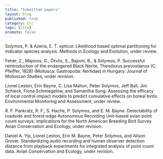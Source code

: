 ```yaml
---
title: "Submitted papers"
layout: blog
published: true
category: Etc
tags: [site]
promote: false
---
```


Solymos, P. & Azeria, E. T.
opticut: Likelihood based optimal partitioning for indicator species analysis.
Methods in Ecology and Evolution, under review.

Feh&eacute;r, Z., Majoros, G., &Ouml;tv&ouml;s, S., Bajomi, B., & S&oacute;lymos, P.
Successful reintroduction of the endangered Black Nerite,
Theodoxus prevostianus (C. Pfeiffer, 1828) (Mollusca: Gastropoda: Nertidae) in Hungary.
Journal of Molluscan Studies, under revision.

Lionel Leston, Erin Bayne, C. Lisa Mahon, Peter Solymos, Jeff Ball, Jim Schieck,
Fiona Schmiegelow, and Samantha Song.
Assessing the efficacy of local control-impact models to predict
cumulative effects on boreal birds.
Environmental Monitoring and Assessment, under review.

R. F. Pankratz, R. F., S. Hache, P. Solymos, and E. M. Bayne.
Detectability of roadside and forest-edge Autonomous Recording Unit-based avian point
count surveys: implications for the North American Breeding Bird Survey.
Avian Conservation and Ecology, under revision.

Daniel A. Yip, Lionel Leston, Erin M. Bayne, Peter Solymos, and Alison Grover.
Standardizing audio recording and human observer detection distance from playback
experiments for integrated analysis of point count data.
Avian Conservation and Ecology, under revision.


